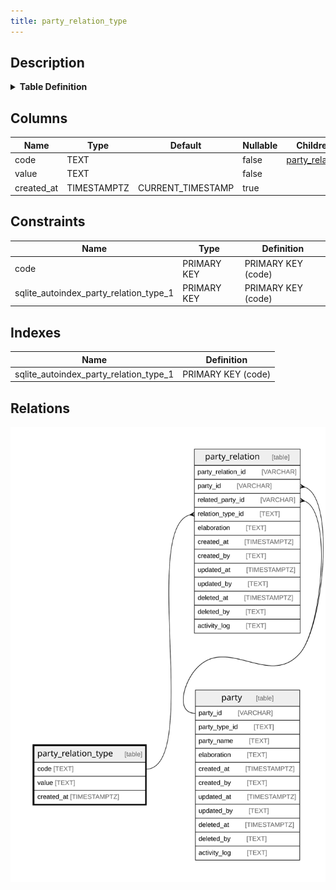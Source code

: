 ```yaml
---
title: party_relation_type
---
```


## Description

<details>
<summary><strong>Table Definition</strong></summary>

```sql
CREATE TABLE "party_relation_type" (
    "code" TEXT PRIMARY KEY NOT NULL,
    "value" TEXT NOT NULL,
    "created_at" TIMESTAMPTZ DEFAULT CURRENT_TIMESTAMP
)
```

</details>

## Columns

| Name       | Type        | Default           | Nullable | Children                                                                      | Comment |
| ---------- | ----------- | ----------------- | -------- | ----------------------------------------------------------------------------- | ------- |
| code       | TEXT        |                   | false    | [party_relation](/docs/standard-library/rssd-schema/party_relation) |         |
| value      | TEXT        |                   | false    |                                                                               |         |
| created_at | TIMESTAMPTZ | CURRENT_TIMESTAMP | true     |                                                                               |         |

## Constraints

| Name                                   | Type        | Definition         |
| -------------------------------------- | ----------- | ------------------ |
| code                                   | PRIMARY KEY | PRIMARY KEY (code) |
| sqlite_autoindex_party_relation_type_1 | PRIMARY KEY | PRIMARY KEY (code) |

## Indexes

| Name                                   | Definition         |
| -------------------------------------- | ------------------ |
| sqlite_autoindex_party_relation_type_1 | PRIMARY KEY (code) |

## Relations

![er](../../../../../assets/images/content/docs/standard-library/rssd-schema/party_relation_type.svg)
